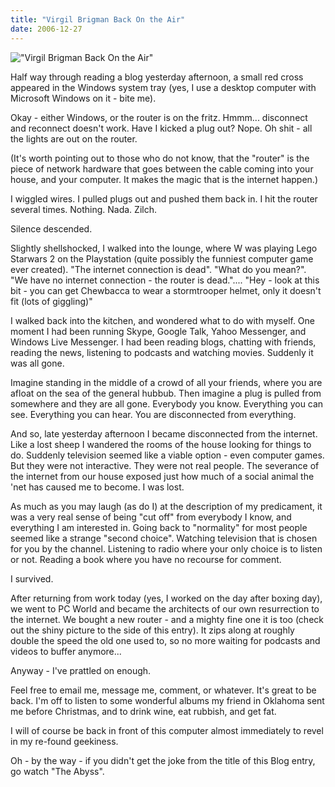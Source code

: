 ```yaml
---
title: "Virgil Brigman Back On the Air"
date: 2006-12-27
---
```


!["Virgil Brigman Back On the Air"](https://source.unsplash.com/l7dbl-sUg3k/1600x900)

Half way through reading a blog yesterday afternoon, a small red cross appeared in the Windows system tray (yes, I use a desktop computer with Microsoft Windows on it - bite me).

Okay - either Windows, or the router is on the fritz. Hmmm... disconnect and reconnect doesn't work. Have I kicked a plug out? Nope. Oh shit - all the lights are out on the router.

(It's worth pointing out to those who do not know, that the "router" is the piece of network hardware that goes between the cable coming into your house, and your computer. It makes the magic that is the internet happen.)

I wiggled wires. I pulled plugs out and pushed them back in. I hit the router several times. Nothing. Nada. Zilch.

Silence descended.

Slightly shellshocked, I walked into the lounge, where W was playing Lego Starwars 2 on the Playstation (quite possibly the funniest computer game ever created). "The internet connection is dead". "What do you mean?". "We have no internet connection - the router is dead.".... "Hey - look at this bit - you can get Chewbacca to wear a stormtrooper helmet, only it doesn't fit (lots of giggling)"

I walked back into the kitchen, and wondered what to do with myself. One moment I had been running Skype, Google Talk, Yahoo Messenger, and Windows Live Messenger. I had been reading blogs, chatting with friends, reading the news, listening to podcasts and watching movies. Suddenly it was all gone.

Imagine standing in the middle of a crowd of all your friends, where you are afloat on the sea of the general hubbub. Then imagine a plug is pulled from somewhere and they are all gone. Everybody you know. Everything you can see. Everything you can hear. You are disconnected from everything.

And so, late yesterday afternoon I became disconnected from the internet. Like a lost sheep I wandered the rooms of the house looking for things to do. Suddenly television seemed like a viable option - even computer games. But they were not interactive. They were not real people. The severance of the internet from our house exposed just how much of a social animal the 'net has caused me to become. I was lost.

As much as you may laugh (as do I) at the description of my predicament, it was a very real sense of being "cut off" from everybody I know, and everything I am interested in. Going back to "normality" for most people seemed like a strange "second choice". Watching television that is chosen for you by the channel. Listening to radio where your only choice is to listen or not. Reading a book where you have no recourse for comment.

I survived.

After returning from work today (yes, I worked on the day after boxing day), we went to PC World and became the architects of our own resurrection to the internet. We bought a new router - and a mighty fine one it is too (check out the shiny picture to the side of this entry). It zips along at roughly double the speed the old one used to, so no more waiting for podcasts and videos to buffer anymore...

Anyway - I've prattled on enough.

Feel free to email me, message me, comment, or whatever. It's great to be back. I'm off to listen to some wonderful albums my friend in Oklahoma sent me before Christmas, and to drink wine, eat rubbish, and get fat.

I will of course be back in front of this computer almost immediately to revel in my re-found geekiness.

Oh - by the way - if you didn't get the joke from the title of this Blog entry, go watch "The Abyss".